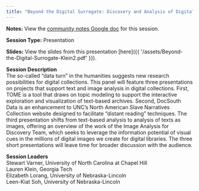 ```yaml
---
title: "Beyond the Digital Surrogate: Discovery and Analysis of Digital Collections"
---
```


**Notes:** View the [community notes Google doc](https://docs.google.com/document/d/1Yl6_s7av3Iw6i1GVa0NYl6EKX0cnyIpLgrTHzWPCE2M/ "Beyond the Digital Surrogate - community notes") for this session.

**Session Type:** Presentation

**Slides:** View the slides from this presentation [here]({{ '/assets/Beyond-the-Digital-Surrogate-Klein2.pdf' }}).

**Session Description**  
The so-called “data turn” in the humanities suggests new research possibilities for digital collections. This panel will feature three presentations on projects that support text and image analysis in digital collections. First, TOME is a tool that draws on topic modeling to support the interactive exploration and visualization of text-based archives. Second, DocSouth Data is an enhancement to UNC’s North American Slave Narratives Collection website designed to facilitate “distant reading” techniques. The third presentation shifts from text-based analysis to analysis of texts as images, offering an overview of the work of the Image Analysis for Discovery Team, which seeks to leverage the information potential of visual cues in the millions of digital images we create for digital libraries. The three short presentations will leave time for broader discussion with the audience.

**Session Leaders**  
Stewart Varner, University of North Carolina at Chapel Hill  
Lauren Klein, Georgia Tech  
Elizabeth Lorang, University of Nebraska-Lincoln  
Leen-Kiat Soh, University of Nebraska-Lincoln
